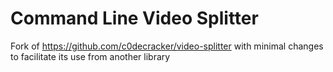# Command Line Video Splitter
Fork of https://github.com/c0decracker/video-splitter with minimal changes to facilitate its use from another library
